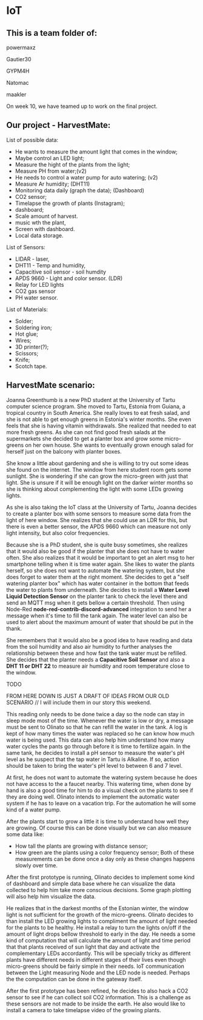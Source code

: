 # IoT

## This is a team folder of:

powermaxz

Gautier30

GYPM4H

Natomac

maakler

On week 10, we have teamed up to work on the final project.

## Our project - HarvestMate:

List of possible data:

- He wants to measure the amount light that comes in the window;
- Maybe control an LED light;
- Measure the hight of the plants from the light;
- Measure PH from water;(v2)
- He needs to control a water pump for auto watering; (v2)
- Measure Ar humidity; (DHT11)
- Monitoring data daily (graph the data); (Dashboard)
- CO2 sensor;
- Timelapse the growth of plants (Instagram);
- dashboard;
- Scale amount of harvest. 
- music wth the plant,
- Screen with dashboard.
- Local data storage.



List of Sensors:

- LIDAR - laser,
- DHT11 - Temp and humidity,
- Capacitive soil sensor - soil humdity
- APDS 9660 - Light and color sensor. (LDR)
- Relay for LED lights
- CO2 gas sensor
- PH water sensor.

List of Materials: 

- Solder;
- Soldering iron;
- Hot glue;
- Wires;
- 3D printer(?);
- Scissors;
- Knife;
- Scotch tape. 



## HarvestMate scenario:

Joanna Greenthumb is a new PhD student at the University of Tartu computer science program. She moved to Tartu, Estonia from Guiana, a tropical country in South America. She really loves to eat fresh salad, and she is not able to get enough greens in Estonia's winter months. She even feels that she is having vitamin withdrawals. She realized that needed to eat more fresh greens. As she can not find good fresh salads at the supermarkets she decided to get a planter box and grow some micro-greens on her own house. She wants to eventually grown enough salad for herself just on the balcony with planter boxes.

She know a little about gardening and she is willing to try out some ideas she found on the internet. The window from here student room gets some sunlight. She is wondering if she can grow the micro-green with just that light. She is unsure if it will be enough light on the darker winter months so she is thinking about complementing the light with some LEDs growing lights. 

As she is also taking the IoT class at the University of Tartu, Joanna decides to create a planter box with some sensors to measure some data from the light of here window. She realizes that she could use an LDR for this, but there is even a better sensor, the APDS 9660 which can measure not only light intensity, but also color frequencies.

Because she is a PhD student, she is quite busy sometimes, she realizes that it would also be good if the planter that she does not have to water often. She also realizes that it would be important to get an alert msg to her smartphone telling when it is time water again. She likes to water the plants herself, so she does not want to automate the watering system, but she does forget to water them at the right moment. She decides to get a "self watering planter box" which has water container in the bottom that feeds the water to plants from underneath. She decides to install a **Water Level Liquid Detection Sensor** on the planter tank to check the level there and send an MQTT msg when it gets bellow a certain threshold. Then using Node-Red **node-red-contrib-discord-advanced** integration to send her a message when it's time to fill the tank again. The water level can also be used to alert about the maximum amount of water that should be put in the thank.  

She remembers that it would also be a good idea to have reading and data from the soil humidity and also air humidity to further analyses the relationship between these and how fast the tank water must be refilled. She decides that the planter needs a **Capacitive Soil Sensor** and also a **DHT 11 or DHT 22** to measure air humidity and room temperature close to the window.  


TODO

FROM HERE DOWN IS JUST A DRAFT OF IDEAS FROM OUR OLD SCENARIO // I will include them in our story this weekend. 

This reading only needs to be done twice a day so the node can stay in sleep mode most of the time. Whenever the water is low or dry, a message must be sent to Olinato so that he can refill the water in the tank. A log is kept of how many times the water was replaced so he can know how much water is being used. This data can also help him understand how many water cycles the pants go through before it is time to fertilize again. In the same tank, he decides to install a pH sensor to measure the water's pH level as he suspect that the tap water in Tartu is Alkaline. If so, action should be taken to bring the water's pH level to between 6 and 7 level.  

At first, he does not want to automate the watering system because he does not have access to the a faucet nearby. This watering time, when done by hand is also a good time for him to do a visual check on the plants to see if they are doing well. Olinato intends to implement the automatic water system if he has to leave on a vacation trip. For the automation he will some kind of a water pump.



After the plants start to grow a little it is time to understand how well they are growing. Of course this can be done visually but we can also measure some data like:
- How tall the plants are growing with distance sensor;
- How green are the plants using a color frequency sensor;
Both of these measurements can be done once a day only as these changes happens slowly over time.


After the first prototype is running, Olinato decides to implement some kind of dashboard and simple data base where he can visualize the data collected to help him take more conscious decisions. Some graph plotting will also help him visualize the data. 

He realizes that in the darkest months of the Estonian winter, the window light is not sufficient for the growth of the micro-greens. Olinato decides to than install the LED growing lights to compliment the amount of light needed for the plants to be healthy. He install a relay to turn the lights on/off if the amount of light drops bellow threshold to early in the day. He needs a some kind of computation that will calculate the amount of light and time period that that plants received of sun light that day and activate the complementary LEDs accordantly. This will be specially tricky as different plants have different needs in different stages of their lives even though micro-greens should be fairly simple in their needs. IoT communication between the Light measuring Node and the LED node is needed. Perhaps the the computation can be done in the gateway itself.   

After the first prototype has been refined, he decides to also hack a CO2 sensor to see if he can collect soil CO2 information. This is a challenge as these sensors are not made to be inside the earth. He also would like to install a camera to take timelapse video of the growing plants. 


